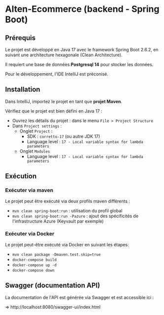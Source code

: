# Alten-Ecommerce (backend - Spring Boot)

## Prérequis

Le projet est développé en Java 17 avec le framework Spring Boot 2.6.2, 
en suivant une architecture hexagonale (Clean Architecture).

Il requiert une base de données **Postgresql 14** pour stocker les données.

Pour le développement, l'IDE IntelliJ est préconisé.

## Installation

Dans IntelliJ, importez le projet en tant que **projet Maven**.

Vérifiez que le projet est bien défini en Java 17 :

* Ouvrez les détails du projet : dans le menu ``File > Project Structure``
* Dans ``Project settings`` :
    * Onglet ``Project`` :
        * SDK : ``corretto-17`` (ou autre JDK 17)
        * Language level : ``17 - Local variable syntax for lambda parameters``
    * Onglet ``Modules``
        * Language level : ``17 - Local variable syntax for lambda parameters``

## Exécution

### Exécuter via maven

Le projet peut être exécuté via deux profils maven différents :

* ``mvn clean spring-boot:run`` : utilisation du profil global
* ``mvn clean spring-boot:run -Pazure`` : ajout des spécificités de l'infrastructure Azure (Keyvault par exemple)

### Exécuter via Docker

Le projet peut-être exécuté via Docker en suivant les étapes:

* ``mvn clean package -Dmaven.test.skip=true``
* ``docker-compose build``
* ``docker-compose up -d``
* ``docker-compose down``

## Swagger (documentation API)

La documentation de l'API est générée via Swagger et est accessible ici :

=> http://localhost:8080/swagger-ui/index.html
